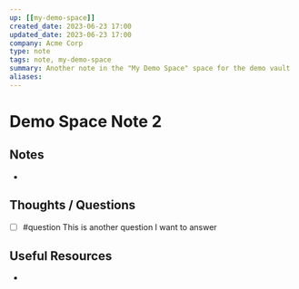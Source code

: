 ```yaml
---
up: [[my-demo-space]]
created_date: 2023-06-23 17:00
updated_date: 2023-06-23 17:00
company: Acme Corp
type: note
tags: note, my-demo-space
summary: Another note in the "My Demo Space" space for the demo vault
aliases: 
---
```


# Demo Space Note 2

## Notes

-  

## Thoughts / Questions 

- [ ] #question This is another question I want to answer

## Useful Resources

- 
